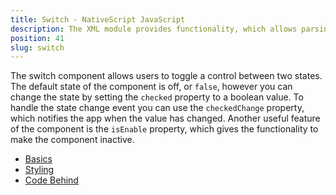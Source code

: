 ```yaml
---
title: Switch - NativeScript JavaScript
description: The XML module provides functionality, which allows parsing an XML content in NativeSciprt. The module enables searching for specific attribute and its value or taking the data(e.g. `text` value) locked between the XML elements.
position: 41
slug: switch
---
```

The switch component allows users to toggle a control between two states.
The default state of the component is off, or `false`, however you can change the state by setting the `checked` property to a boolean value.
To handle the state change event you can use the `checkedChange` property, which notifies the app when the value has changed.
Another useful feature of the component is the `isEnable` property, which gives the functionality to make the component inactive.

<snippet id='switch-require'/>

* [Basics](#basics)
* [Styling](#styling)
* [Code Behind](#code-behind)
